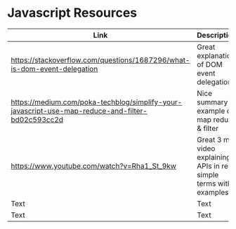 # Javascript Resources


| Link | Description | Added by |
| -------- | -------- | -------- |
|   https://stackoverflow.com/questions/1687296/what-is-dom-event-delegation   | Great explanation of DOM event delegation      | @jokosanyang     |
| https://medium.com/poka-techblog/simplify-your-javascript-use-map-reduce-and-filter-bd02c593cc2d    | Nice summary & example of map reduce & filter    | @starsuit     |
| https://www.youtube.com/watch?v=Rha1_St_9kw     | Great 3 min video explaining APIs in real simple terms with examples     | @jokosanyang     |
| Text     | Text     | Text     |
| Text     | Text     | Text     |
